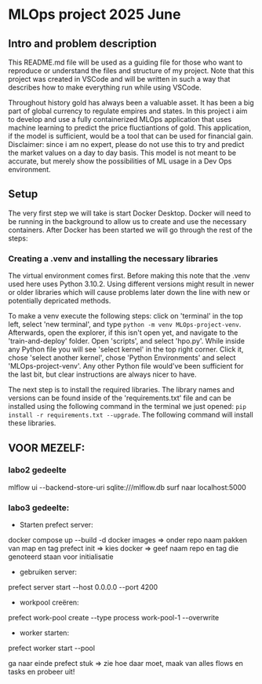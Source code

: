 # MLOps project 2025 June

## Intro and problem description

This README.md file will be used as a guiding file for those who want to reproduce or understand the files and structure of my project. Note that this project was created in VSCode and will be written in such a way that describes how to make everything run while using VSCode.

Throughout history gold has always been a valuable asset. It has been a big part of global currency to regulate empires and states. In this project i aim to develop and use a fully containerized MLOps application that uses machine learning to predict the price fluctiantions of gold. This application, if the model is sufficient, would be a tool that can be used for financial gain. Disclaimer: since i am no expert, please do not use this to try and predict the market values on a day to day basis. This model is not meant to be accurate, but merely show the possibilities of ML usage in a Dev Ops environment.

## Setup

The very first step we will take is start Docker Desktop. Docker will need to be running in the background to allow us to create and use the necessary containers. After Docker has been started we will go through the rest of the steps:

### Creating a .venv and installing the necessary libraries

The virtual environment comes first. Before making this note that the .venv used here uses Python 3.10.2. Using different versions might result in newer or older libraries which will cause problems later down the line with new or potentially depricated methods.

To make a venv execute the following steps: click on 'terminal' in the top left, select 'new terminal', and type `python -m venv MLOps-project-venv`. Afterwards, open the explorer, if this isn't open yet, and navigate to the 'train-and-deploy' folder. Open 'scripts', and select 'hpo.py'. While inside any Python file you will see 'select kernel' in the top right corner. Click it, chose 'select another kernel', chose 'Python Environments' and select 'MLOps-project-venv'. Any other Python file would've been sufficient for the last bit, but clear instructions are always nicer to have.

The next step is to install the required libraries. The library names and versions can be found inside of the 'requirements.txt' file and can be installed using the following command in the terminal we just opened: `pip install -r requirements.txt --upgrade`. The following command will install these libraries.





























## VOOR MEZELF:

### labo2 gedeelte

mlflow ui --backend-store-uri sqlite:///mlflow.db
surf naar localhost:5000

### labo3 gedeelte:

- Starten prefect server:

docker compose up --build -d
docker images => onder repo naam pakken van map en tag
prefect init => kies docker => geef naam repo en tag die genoteerd staan voor initialisatie

- gebruiken server:

prefect server start --host 0.0.0.0 --port 4200

- workpool creëren:

prefect work-pool create --type process work-pool-1 --overwrite

- worker starten:

prefect worker start --pool <name-of-my-workpool>

ga naar einde prefect stuk => zie hoe daar moet, maak van alles flows en tasks en probeer uit!
